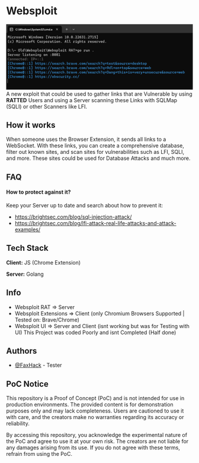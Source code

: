 
# Websploit
![](/image.png)
A new exploit that could be used to gather links that are Vulnerable by using **RATTED** Users and using a Server scanning these Links with SQLMap (SQLI) or other Scanners like LFI.
## How it works

When someone uses the Browser Extension, it sends all links to a WebSocket. 
With these links, you can create a comprehensive database, filter out known sites, and scan sites for vulnerabilities such as LFI, SQLI, and more. These sites could be used for Database Attacks and much more.
## FAQ

#### How to protect against it?

Keep your Server up to date and search about how to prevent it:
- https://brightsec.com/blog/sql-injection-attack/
- https://brightsec.com/blog/lfi-attack-real-life-attacks-and-attack-examples/

## Tech Stack

**Client:** JS (Chrome Extension)

**Server:** Golang

## Info
- Websploit RAT => Server
- Websploit Extensions => Client (only Chromium Browsers Supported | Tested on: Brave/Chrome)
- Websploit UI => Server and Client (isnt working but was for Testing with UI)
This Project was coded Poorly and isnt Completed (Half done)


## Authors

- [@FaxHack](https://github.com/Faxhack) - Tester


## PoC Notice
This repository is a Proof of Concept (PoC) and is not intended for use in production environments. The provided content is for demonstration purposes only and may lack completeness. Users are cautioned to use it with care, and the creators make no warranties regarding its accuracy or reliability.

By accessing this repository, you acknowledge the experimental nature of the PoC and agree to use it at your own risk. The creators are not liable for any damages arising from its use. If you do not agree with these terms, refrain from using the PoC.
